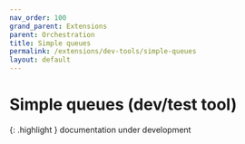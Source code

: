 ```yaml
---
nav_order: 100
grand_parent: Extensions
parent: Orchestration
title: Simple queues
permalink: /extensions/dev-tools/simple-queues
layout: default
---
```

# Simple queues (dev/test tool)

{: .highlight }
documentation under development
